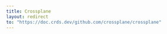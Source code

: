 ```yaml
---
title: Crossplane
layout: redirect
to: "https://doc.crds.dev/github.com/crossplane/crossplane"
---
```

